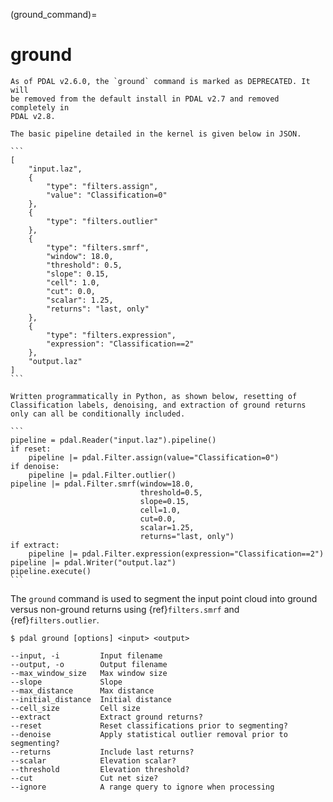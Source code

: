 (ground_command)=

# ground

````{warning}
As of PDAL v2.6.0, the `ground` command is marked as DEPRECATED. It will
be removed from the default install in PDAL v2.7 and removed completely in
PDAL v2.8.

The basic pipeline detailed in the kernel is given below in JSON.

```
[
    "input.laz",
    {
        "type": "filters.assign",
        "value": "Classification=0"
    },
    {
        "type": "filters.outlier"
    },
    {
        "type": "filters.smrf",
        "window": 18.0,
        "threshold": 0.5,
        "slope": 0.15,
        "cell": 1.0,
        "cut": 0.0,
        "scalar": 1.25,
        "returns": "last, only"
    },
    {
        "type": "filters.expression",
        "expression": "Classification==2"
    },
    "output.laz"
]
```

Written programmatically in Python, as shown below, resetting of
Classification labels, denoising, and extraction of ground returns
only can all be conditionally included.

```
pipeline = pdal.Reader("input.laz").pipeline()
if reset:
    pipeline |= pdal.Filter.assign(value="Classification=0")
if denoise:
    pipeline |= pdal.Filter.outlier()
pipeline |= pdal.Filter.smrf(window=18.0,
                             threshold=0.5,
                             slope=0.15,
                             cell=1.0,
                             cut=0.0,
                             scalar=1.25,
                             returns="last, only")
if extract:
    pipeline |= pdal.Filter.expression(expression="Classification==2")
pipeline |= pdal.Writer("output.laz")
pipeline.execute()
```
````

The `ground` command is used to segment the input point cloud into ground
versus non-ground returns using {ref}`filters.smrf` and {ref}`filters.outlier`.

```
$ pdal ground [options] <input> <output>
```

```
--input, -i         Input filename
--output, -o        Output filename
--max_window_size   Max window size
--slope             Slope
--max_distance      Max distance
--initial_distance  Initial distance
--cell_size         Cell size
--extract           Extract ground returns?
--reset             Reset classifications prior to segmenting?
--denoise           Apply statistical outlier removal prior to segmenting?
--returns           Include last returns?
--scalar            Elevation scalar?
--threshold         Elevation threshold?
--cut               Cut net size?
--ignore            A range query to ignore when processing
```
